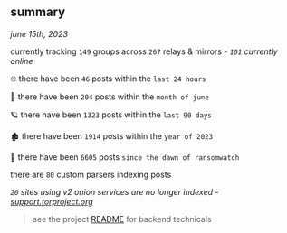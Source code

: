 
## summary
_june 15th, 2023_

currently tracking `149` groups across `267` relays & mirrors - _`101` currently online_

⏲ there have been `46` posts within the `last 24 hours`

🦈 there have been `204` posts within the `month of june`

🪐 there have been `1323` posts within the `last 90 days`

🏚 there have been `1914` posts within the `year of 2023`

🦕 there have been `6605` posts `since the dawn of ransomwatch`

there are `80` custom parsers indexing posts

_`20` sites using v2 onion services are no longer indexed - [support.torproject.org](https://support.torproject.org/onionservices/v2-deprecation/)_

> see the project [README](https://github.com/joshhighet/ransomwatch#ransomwatch--) for backend technicals
